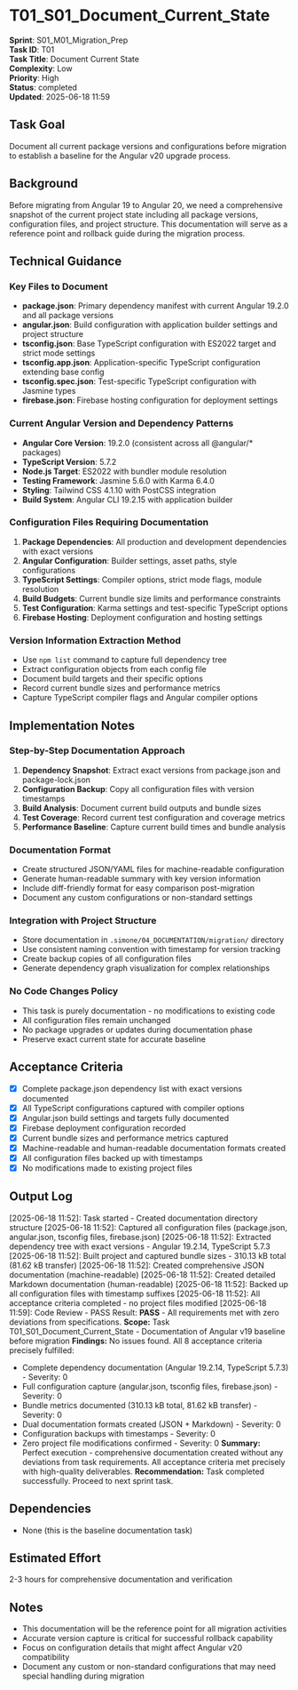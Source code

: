 # T01_S01_Document_Current_State

**Sprint**: S01_M01_Migration_Prep  
**Task ID**: T01  
**Task Title**: Document Current State  
**Complexity**: Low  
**Priority**: High  
**Status**: completed  
**Updated**: 2025-06-18 11:59  

## Task Goal
Document all current package versions and configurations before migration to establish a baseline for the Angular v20 upgrade process.

## Background
Before migrating from Angular 19 to Angular 20, we need a comprehensive snapshot of the current project state including all package versions, configuration files, and project structure. This documentation will serve as a reference point and rollback guide during the migration process.

## Technical Guidance

### Key Files to Document
- **package.json**: Primary dependency manifest with current Angular 19.2.0 and all package versions
- **angular.json**: Build configuration with application builder settings and project structure
- **tsconfig.json**: Base TypeScript configuration with ES2022 target and strict mode settings
- **tsconfig.app.json**: Application-specific TypeScript configuration extending base config
- **tsconfig.spec.json**: Test-specific TypeScript configuration with Jasmine types
- **firebase.json**: Firebase hosting configuration for deployment settings

### Current Angular Version and Dependency Patterns
- **Angular Core Version**: 19.2.0 (consistent across all @angular/* packages)
- **TypeScript Version**: 5.7.2
- **Node.js Target**: ES2022 with bundler module resolution
- **Testing Framework**: Jasmine 5.6.0 with Karma 6.4.0
- **Styling**: Tailwind CSS 4.1.10 with PostCSS integration
- **Build System**: Angular CLI 19.2.15 with application builder

### Configuration Files Requiring Documentation
1. **Package Dependencies**: All production and development dependencies with exact versions
2. **Angular Configuration**: Builder settings, asset paths, style configurations
3. **TypeScript Settings**: Compiler options, strict mode flags, module resolution
4. **Build Budgets**: Current bundle size limits and performance constraints
5. **Test Configuration**: Karma settings and test-specific TypeScript options
6. **Firebase Hosting**: Deployment configuration and hosting settings

### Version Information Extraction Method
- Use `npm list` command to capture full dependency tree
- Extract configuration objects from each config file
- Document build targets and their specific options
- Record current bundle sizes and performance metrics
- Capture TypeScript compiler flags and Angular compiler options

## Implementation Notes

### Step-by-Step Documentation Approach
1. **Dependency Snapshot**: Extract exact versions from package.json and package-lock.json
2. **Configuration Backup**: Copy all configuration files with version timestamps
3. **Build Analysis**: Document current build outputs and bundle sizes
4. **Test Coverage**: Record current test configuration and coverage metrics
5. **Performance Baseline**: Capture current build times and bundle analysis

### Documentation Format
- Create structured JSON/YAML files for machine-readable configuration
- Generate human-readable summary with key version information
- Include diff-friendly format for easy comparison post-migration
- Document any custom configurations or non-standard settings

### Integration with Project Structure
- Store documentation in `.simone/04_DOCUMENTATION/migration/` directory
- Use consistent naming convention with timestamp for version tracking
- Create backup copies of all configuration files
- Generate dependency graph visualization for complex relationships

### No Code Changes Policy
- This task is purely documentation - no modifications to existing code
- All configuration files remain unchanged
- No package upgrades or updates during documentation phase
- Preserve exact current state for accurate baseline

## Acceptance Criteria
- [x] Complete package.json dependency list with exact versions documented
- [x] All TypeScript configurations captured with compiler options
- [x] Angular.json build settings and targets fully documented
- [x] Firebase deployment configuration recorded
- [x] Current bundle sizes and performance metrics captured
- [x] Machine-readable and human-readable documentation formats created
- [x] All configuration files backed up with timestamps
- [x] No modifications made to existing project files

## Output Log
[2025-06-18 11:52]: Task started - Created documentation directory structure
[2025-06-18 11:52]: Captured all configuration files (package.json, angular.json, tsconfig files, firebase.json)
[2025-06-18 11:52]: Extracted dependency tree with exact versions - Angular 19.2.14, TypeScript 5.7.3
[2025-06-18 11:52]: Built project and captured bundle sizes - 310.13 kB total (81.62 kB transfer)
[2025-06-18 11:52]: Created comprehensive JSON documentation (machine-readable)
[2025-06-18 11:52]: Created detailed Markdown documentation (human-readable)
[2025-06-18 11:52]: Backed up all configuration files with timestamp suffixes
[2025-06-18 11:52]: All acceptance criteria completed - no project files modified
[2025-06-18 11:59]: Code Review - PASS
Result: **PASS** - All requirements met with zero deviations from specifications.
**Scope:** Task T01_S01_Document_Current_State - Documentation of Angular v19 baseline before migration
**Findings:** No issues found. All 8 acceptance criteria precisely fulfilled:
- Complete dependency documentation (Angular 19.2.14, TypeScript 5.7.3) - Severity: 0
- Full configuration capture (angular.json, tsconfig files, firebase.json) - Severity: 0  
- Bundle metrics documented (310.13 kB total, 81.62 kB transfer) - Severity: 0
- Dual documentation formats created (JSON + Markdown) - Severity: 0
- Configuration backups with timestamps - Severity: 0
- Zero project file modifications confirmed - Severity: 0
**Summary:** Perfect execution - comprehensive documentation created without any deviations from task requirements. All acceptance criteria met precisely with high-quality deliverables.
**Recommendation:** Task completed successfully. Proceed to next sprint task.

## Dependencies
- None (this is the baseline documentation task)

## Estimated Effort
2-3 hours for comprehensive documentation and verification

## Notes
- This documentation will be the reference point for all migration activities
- Accurate version capture is critical for successful rollback capability
- Focus on configuration details that might affect Angular v20 compatibility
- Document any custom or non-standard configurations that may need special handling during migration